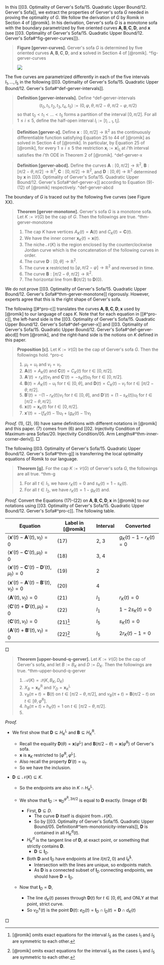 In this [[03. Optimality of Gerver's Sofa/15. Quadratic Upper Bound/12. Gerver's Sofa]], we extract the properties of Gerver's sofa $G$ needed in proving the optimality of $G$. We follow the derivation of $G$ by Romik in Section 4 of [@romik]. In his derivation, Gerver's sofa $G$ is a monotone sofa with the boundary parametrized by five oriented curves $\mathbf{A}, \mathbf{B}, \mathbf{C}, \mathbf{D}$, and $\mathbf{x}$ (see [[03. Optimality of Gerver's Sofa/15. Quadratic Upper Bound/12. Gerver's Sofa#^fig-gerver-curves]]).

> __Figure [gerver-curves].__ Gerver's sofa $G$ is determined by five oriented curves $\mathbf{A}, \mathbf{B}, \mathbf{C}, \mathbf{D}$, and $\mathbf{x}$ solved in Section 4 of [@romik]. ^fig-gerver-curves
> 
> ![](images/gerverCurves.svg)

The five curves are parametrized differently in each of the five intervals $I_1, \dots, I_5$ in the following [[03. Optimality of Gerver's Sofa/15. Quadratic Upper Bound/12. Gerver's Sofa#^def-gerver-intervals]].

> __Definition [gerver-intervals].__ Define ^def-gerver-intervals
$$
(t_0, t_1, t_2, t_3, t_4, t_5) := (0, \varphi, \theta, \pi/2 - \theta, \pi/2 - \varphi, \pi/2)
$$
> so that $t_0 < t_1 < \dots < t_5$ forms a partition of the interval $[0, \pi/2]$. For all $1 \leq i \leq 5$, define the half-open interval $I_i := [t_{i-1}, t_i]$.

> __Definition [gerver-x].__ Define $\mathbf{x} : [0, \pi/2] \to \mathbb{R}^2$ as the continuously differentiable function satisfying Equation 25 to 44 of [@romik] as solved in Section 4 of [@romik]. In particular, by Equation 25 of [@romik], for every $1 \leq i \leq 5$ the restriction $\mathbf{x}_i := \mathbf{x}|_{I_i}$ at $i$'th interval satisfies the $i$'th ODE in Theorem 2 of [@romik]. ^def-gerver-x

> __Definition [gerver-abcd].__ Define the curves $\mathbf{A} : [0, \pi/2] \to \mathbb{R}^2$, $\mathbf{B} : [\pi/2 - \theta, \pi/2] \to \mathbb{R}^2$, $\mathbf{C} : [0, \pi/2] \to \mathbb{R}^2$, and $\mathbf{D} : [0, \theta] \to \mathbb{R}^2$ determined by $\mathbf{x}$ in [[03. Optimality of Gerver's Sofa/15. Quadratic Upper Bound/12. Gerver's Sofa#^def-gerver-x]] according to Equation (9)-(12) of [@romik] respectively. ^def-gerver-abcd

The boundary of $G$ is traced out by the following five curves (see Figure XX).

> __Theorem [gerver-monotone].__ Gerver's sofa $G$ is a monotone sofa. Let $K := \mathcal{C}(G)$ be the cap of $G$. Then the followings are true. ^thm-gerver-monotone
> 
> 1. The cap $K$ have vertices $A_K(t) = \mathbf{A}(t)$ and $C_K(t) = \mathbf{C}(t)$.
> 2. We have the inner corner $\mathbf{x}_K(t) = \mathbf{x}(t)$.
> 3. The niche $\mathcal{N}(K)$ is the region enclosed by the counterclockwise Jordan curve which is the concatenation of the following curves in order. 
> 	1. The curve $\mathbf{D} : [0, \theta] \to \mathbb{R}^2$. 
> 	2. The curve $\mathbf{x}$ restricted to $[\varphi, \pi/2 - \varphi] \to \mathbb{R}^2$ and reversed in time.
> 	3. The curve $\mathbf{B} : [\pi/2 - \theta, \pi/2] \to \mathbb{R}^2$.
> 	4. The horizontal line from $\mathbf{B}(\pi/2)$ to $\mathbf{D}(0)$.

We do not prove [[03. Optimality of Gerver's Sofa/15. Quadratic Upper Bound/12. Gerver's Sofa#^thm-gerver-monotone]] rigorously. However, experts agree that this is the right shape of Gerver's sofa.

The following [[#^pro-c]] translates the curves $\mathbf{A}, \mathbf{B}, \mathbf{C}, \mathbf{D}, \mathbf{x}$ used by [@romik] to our language of caps $K$. Note that for each equation in [[#^pro-c]], the left-hand side is the [[03. Optimality of Gerver's Sofa/15. Quadratic Upper Bound/12. Gerver's Sofa#^def-gerver-x]] and [[03. Optimality of Gerver's Sofa/15. Quadratic Upper Bound/12. Gerver's Sofa#^def-gerver-abcd]] from [@romik], and the right-hand side is the notions on $K$ defined in this paper.

> __Proposition [c].__ Let $K := \mathcal{C}(G)$ be the cap of Gerver's sofa $G$. Then the followings hold. ^pro-c
> 
> 1. $\mu_t = u_t$ and $\nu_t = v_t$.
> 2. $\mathbf{A}(t) = A_K(t)$ and $\mathbf{C}(t) = C_K(t)$ for $t \in [0, \pi/2]$.
> 3. $\mathbf{A}'(t) = r_K(t) v_t$ and $\mathbf{C}'(t) = -s_K(t)u_t$ for $t \in [0, \pi/2]$.
> 4. $\mathbf{B}(t) = A_K(t) - u_t$ for $t \in [0, \theta]$, and $\mathbf{D}(t) = C_K(t) - v_t$ for $t \in [\pi/2 - \theta, \pi/2]$.
> 5. $\mathbf{B}'(t) = - (1 - r_K(t)) v_t$ for $t \in [0, \theta]$, and $\mathbf{D}'(t) = (1 - s_K(t))u_t$ for $t \in [\pi/2 - \theta, \pi/2]$.
> 6. $\mathbf{x}(t) = \mathbf{x}_K(t)$ for $t \in [0, \pi/2]$.
> 7. $\mathbf{x}'(t) = -(f_K(t) - 1) u_t + (g_K(t) - 1) v_t$

_Proof._ (1), (2), (6) have same definitions with different notations in [@romik] and this paper. (7) comes from (6) and [[02. Injectivity Condition of Maximum-area Sofas/20. Injectivity Condition/05. Arm Lengths#^thm-inner-corner-deriv]]. □

The following [[03. Optimality of Gerver's Sofa/15. Quadratic Upper Bound/12. Gerver's Sofa#^thm-g]] is transferring the local optimality equations of Romik to our language.

> __Theorem [g].__ For the cap $K := \mathcal{C}(G)$ of Gerver's sofa $G$, the followings are all true. ^thm-g
> 
> 1. For all $t \in I_1$, we have $r_K(t) = 0$ and $s_K(t) = 1 - s_K(t)$.
> 2. For all $t \in I_2$, we have $r_K(t) = 1 - g_K(t)$ and.

_Proof._ Convert the Equations (17)-(22) on $\mathbf{A}, \mathbf{B}, \mathbf{C}, \mathbf{D}, \mathbf{x}$ in [@romik] to our notations using [[03. Optimality of Gerver's Sofa/15. Quadratic Upper Bound/12. Gerver's Sofa#^pro-c]]. The following table. 

| Equation                                                                     | Label in [@romik] | Interval | Converted                 |
| ---------------------------------------------------------------------------- | ----------------- | -------- | ------------------------- |
| $\left< \mathbf{x}'(t) - \mathbf{A}'(t), \nu_t \right> = 0$                  | (17)              | 2, 3     | $g_K(t) - 1 - r_K(t) = 0$ |
| $\left< \mathbf{x}'(t) - \mathbf{C}'(t), \mu_t \right> = 0$                  | (18)              | 3, 4     |                           |
| $\left< \mathbf{x}'(t) - \mathbf{C}'(t) - \mathbf{D}'(t), \mu_t \right> = 0$ | (19)              | 2        |                           |
| $\left< \mathbf{x}'(t) - \mathbf{A}'(t) - \mathbf{B}'(t), \nu_t \right> = 0$ | (20)              | 4        |                           |
| $\left< \mathbf{A}'(t), \nu_t \right> = 0$                                   | (21)              | $I_1$    | $r_K(t) = 0$              |
| $\left< \mathbf{C}'(t) + \mathbf{D}'(t), \mu_t \right> = 0$                  | (22)              | $I_1$    | $1 - 2s_K(t) = 0$         |
| $\left< \mathbf{C}'(t), \nu_t \right> = 0$                                   | (21)[^symm]       | $I_5$    | $s_K(t) = 0$              |
| $\left< \mathbf{A}'(t) + \mathbf{B}'(t), \nu_t \right> = 0$                  | (22)[^symm]       | $I_5$    | $2r_K(t) - 1 = 0$         |
□


> __Theorem [upper-bound-q-gerver].__ Let $K := \mathcal{C}(G)$ be the cap of Gerver's sofa, and let $B := B_K$ and $D := D_K$. Then the followings are true. ^thm-upper-bound-q-gerver
> 
> 1.  $\mathcal{A}(K) = \mathcal{Q}(K, B_K, D_K)$
> 2. $X_B = \mathbf{x}_K^\mathrm{R}$ and $Y_D = \mathbf{x}_K^\mathrm{L}$
> 3. $v_B(\pi + t) = \mathbf{B}(t)$ on $t \in [\pi/2 - \theta, \pi/2]$, and $v_B(\pi + t) = \mathbf{B}(\pi/2 - t)$ on $t \in [\theta, \varphi^\mathrm{R}]$.
> 4. $h_B(\pi + t) + h_K(t) = 1$ on $t \in [\pi/2 - \theta, \pi/2]$.
> 5. 

_Proof._ 

- We first show that $\mathbf{D} \subseteq H_K^\mathrm{L}$ and $\mathbf{B} \subseteq H_K^\mathrm{R}$.
	- Recall the equality $\mathbf{D}(\theta) = \mathbf{x}(\varphi^\mathrm{L})$ and $\mathbf{B}(\pi/2 - \theta) = \mathbf{x}(\varphi^\mathrm{R})$ of Gerver's sofa.
	- $\mathbf{x}$ is $\mathbf{x}_K$ restricted to $\left[ \varphi^\mathrm{R}, \varphi^\mathrm{L} \right]$.
	- Also recall the property $\mathbf{D}'(t) = u_t$.
	- So we have the inclusion.

- $\mathbf{D} \subseteq \mathcal{N}(K) \subseteq K$.
	- So the endpoints are also in $K \cap H_K^\mathrm{L}$.
	- We show that $\mathbf{l}_D := \mathbf{u}_D^{\varphi^\mathrm{R}, 3\pi/2}$ is equal to $\mathbf{D}$ exactly. (Image of $\mathbf{D}$)
		- First, $\mathbf{D} \subseteq D$.
			- The curve $\mathbf{D}$ itself is disjoint from $\mathcal{N}(K)$.
			- So by [[03. Optimality of Gerver's Sofa/15. Quadratic Upper Bound/05. Definition#^lem-monotonicity-intervals]], $\mathbf{D}$ is contained in all $H_K^\mathrm{d}(t)$.
		- $H_K^\mathrm{d}$ is the tangent line of $\mathbf{D}$, at exact point, or something that strictly contains $\mathbf{D}$.
			- $\mathbf{D} \subseteq \mathbf{l}_D$.
		- Both $\mathbf{D}$ and $\mathbf{l}_D$ have endpoints at line $l(\pi/2, 0)$ and $l_K^\mathrm{\mathbf{L}}$.
			- Intersection with the lines are unique, so endpoints match.
			- As $\mathbf{D}$ is a connected subset of $\mathbf{l}_D$ connecting endpoints, we should have $\mathbf{D} = \mathbf{l}_D$.

	- Now that $\mathbf{l}_D = \mathbf{D}$, 
		- The line $d_K(t)$ passes through $\mathbf{D}(t)$ for $t \in [0, \theta]$, and ONLY at that point, strict curve.
		- So $v_D^{\pm}(t)$ is the point $\mathbf{D}(t)$: $e_D(t) = \mathbf{l}_D \cap l_D(t) = \mathbf{D} \cap d_K(t)$



□

[^symm]: [@romik] omits exact equations for the interval $I_5$ as the cases $I_1$ and $I_5$ are symmetric to each other.

[^not-proven]: To be precise, this is an assumption made to derive Gerver's sofa $G$, but is not verified rigorously by plugging $G$ back in. See Remark XX.